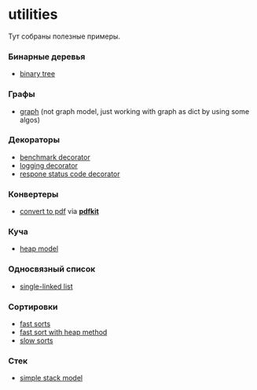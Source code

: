 # utilities
Тут собраны полезные примеры.
### Бинарные деревья
- [binary tree](https://github.com/ArslanYadov/utilities/tree/main/binary_trees)
### Графы
- [graph](https://github.com/ArslanYadov/utilities/tree/main/graph) (not graph model, just working with graph as dict by using some algos)
### Декораторы
- [benchmark decorator](https://github.com/ArslanYadov/utilities/blob/main/decorators/benchmark.py)
- [logging decorator](https://github.com/ArslanYadov/utilities/blob/main/decorators/logit_decorator.py)
- [respone status code decorator](https://github.com/ArslanYadov/utilities/blob/main/decorators/check_status.py)
### Конвертеры
- [convert to pdf](https://github.com/ArslanYadov/utilities/blob/main/convert2/pdf/html2pdf.py) via [**pdfkit**](https://github.com/JazzCore/python-pdfkit)
### Куча
- [heap model](https://github.com/ArslanYadov/utilities/tree/main/heap)
### Односвязный список
- [single-linked list](https://github.com/ArslanYadov/utilities/blob/main/single_linked_list/list_node.py)
### Сортировки
- [fast sorts](https://github.com/ArslanYadov/utilities/tree/main/sorts_type/fast_sorts)
- [fast sort with heap method](https://github.com/ArslanYadov/utilities/blob/7e0dcd2b5a7da5ca8e4e58646e0d94ebb6dfbdc9/heap/heap_model.py#L63)
- [slow sorts](https://github.com/ArslanYadov/utilities/tree/main/sorts_type/quadratic_sorts)
### Стек
- [simple stack model](https://github.com/ArslanYadov/utilities/tree/main/stack)
